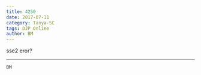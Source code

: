 ```yaml
---
title: 4250
date: 2017-07-11
category: Tanya-SC
tags: DJP Online
author: BM
---
```


sse2 eror?

---



`BM`
